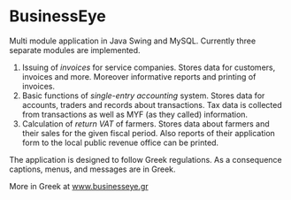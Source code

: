 # BusinessEye
Multi module application in Java Swing and MySQL.
Currently three separate modules are implemented.

1. Issuing of *invoices* for service companies. Stores data for customers, invoices and more. Moreover informative reports and printing of invoices.
2. Basic functions of *single-entry accounting* system. Stores data for accounts, traders and records about transactions. Tax data is collected from transactions as well as MYF (as they called) information.
3. Calculation of *return VAT* of farmers. Stores data about farmers and their sales for the given fiscal period. Also reports of their application form to the local public revenue office can be printed.

The application is designed to follow Greek regulations.
As a consequence captions, menus, and messages are in Greek.

More in Greek at www.businesseye.gr
